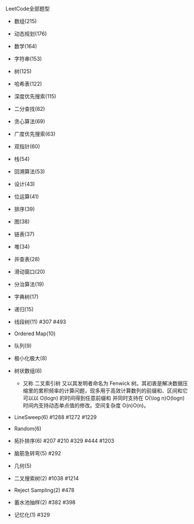 LeetCode全部题型

- 数组(215)
- 动态规划(176)
- 数学(164)
- 字符串(153)
- 树(125)
- 哈希表(122)
- 深度优先搜索(115)
- 二分查找(82)
- 贪心算法(69)
- 广度优先搜索(63)
- 双指针(60)
- 栈(54)
- 回溯算法(53)
- 设计(43)
- 位运算(41)
- 排序(39)
- 图(38)
- 链表(37)
- 堆(34)
- 并查表(28)
- 滑动窗口(20)
- 分治算法(19)
- 字典树(17)
- 递归(15)
- 线段树(11) #307  #493
- Ordered Map(10)
- 队列(9)
- 极小化极大(8)
- 树状数组(6) 
    - 又称 二叉索引树 又以其发明者命名为 Fenwick 树。其初衷是解决数据压缩里的累积频率的计算问题，现多用于高效计算数列的前缀和、区间和它可以以 O(logn) 的时间得到任意前缀和
        并同时支持在 O(\log n)O(logn) 时间内支持动态单点值的修改。空间复杂度 O(n)O(n)。
      
- LineSweep(6) #1288 #1272 #1229
- Random(6)
- 拓扑排序(6) #207 #210 #329 #444 #1203
- 脑筋急转弯(5) #292
- 几何(5)
- 二叉搜索树(2) #1038  #1214
- Reject Sampling(2) #478
- 蓄水池抽样(2) #382 #398
- 记忆化(1) #329